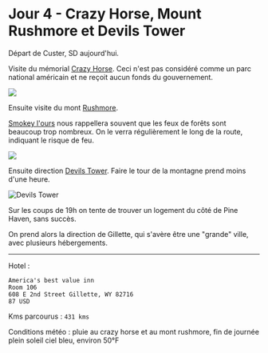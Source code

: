 # Jour 4 - Crazy Horse, Mount Rushmore et Devils Tower
Départ de Custer, SD aujourd'hui.

Visite du mémorial [Crazy Horse](https://crazyhorsememorial.org/). Ceci n'est pas considéré comme un parc national américain et ne reçoit aucun fonds du gouvernement.

![](https://voyage.wains.be/library/images/20150507-IMG_3202.jpg)

Ensuite visite du mont [Rushmore](http://www.nps.gov/moru/index.htm).

[Smokey l'ours](https://en.wikipedia.org/wiki/Smokey_Bear) nous rappellera souvent que les feux de forêts sont beaucoup trop nombreux. On le verra régulièrement le long de la route, indiquant le risque de feu.

![](https://voyage.wains.be/library/images/20150507-IMG_3278.jpg)

Ensuite direction [Devils Tower](http://www.nps.gov/deto/index.htm). Faire le tour de la montagne prend moins d'une heure.

![Devils Tower](https://voyage.wains.be/library/images/20150507-IMG_3332.jpg)

Sur les coups de 19h on tente de trouver un logement du côté de Pine Haven, sans succès.

On prend alors la direction de Gillette, qui s'avère être une "grande" ville, avec plusieurs hébergements.

--------------------------------------------------------------------------------

Hotel :

```
America's best value inn
Room 106
608 E 2nd Street Gillette, WY 82716
87 USD
```

Kms parcourus : `431 kms`

Conditions météo : pluie au crazy horse et au mont rushmore, fin de journée plein soleil ciel bleu, environ 50°F
